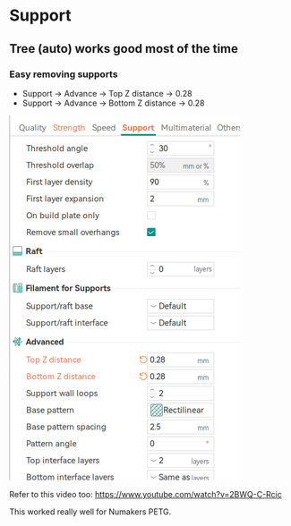 # Support

## Tree (auto) works good most of the time

### Easy removing supports
- Support -> Advance -> Top Z distance -> 0.28
- Support -> Advance -> Bottom Z distance -> 0.28 

![Top/Bottom Z distance](image-2.png)

Refer to this video too: https://www.youtube.com/watch?v=2BWQ-C-Rcic

This worked really well for Numakers PETG. 
